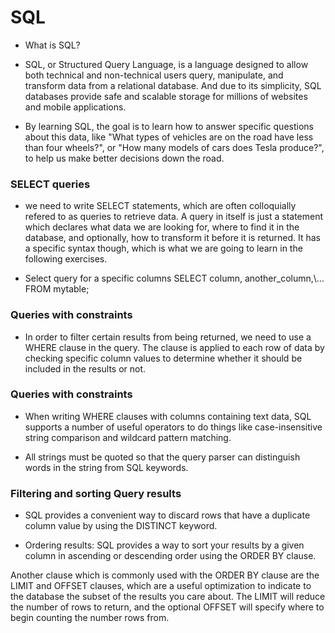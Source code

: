 # SQL

- What is SQL?
- SQL, or Structured Query Language, is a language designed to allow both technical and non-technical users query, manipulate, and transform data from a relational database. And due to its simplicity, SQL databases provide safe and scalable storage for millions of websites and mobile applications.

- By learning SQL, the goal is to learn how to answer specific questions about this data, like "What types of vehicles are on the road have less than four wheels?", or "How many models of cars does Tesla produce?", to help us make better decisions down the road.

###  SELECT queries

 - we need to write SELECT statements, which are often colloquially refered to as queries to retrieve data. A query in itself is just a statement which declares what data we are looking for, where to find it in the database, and optionally, how to transform it before it is returned. It has a specific syntax though, which is what we are going to learn in the following exercises.

* Select query for a specific columns
  SELECT column, another_column,\…
  FROM mytable\;

### Queries with constraints

- In order to filter certain results from being returned, we need to use a WHERE clause in the query. The clause is applied to each row of data by checking specific column values to determine whether it should be included in the results or not.

###  Queries with constraints

- When writing WHERE clauses with columns containing text data, SQL supports a number of useful operators to do things like case-insensitive string comparison and wildcard pattern matching.

- All strings must be quoted so that the query parser can distinguish words in the string from SQL keywords.


### Filtering and sorting Query results

-  SQL provides a convenient way to discard rows that have a duplicate column value by using the DISTINCT keyword.

- Ordering results:
SQL provides a way to sort your results by a given column in ascending or descending order using the ORDER BY clause.

Another clause which is commonly used with the ORDER BY clause are the LIMIT and OFFSET clauses, which are a useful optimization to indicate to the database the subset of the results you care about.
The LIMIT will reduce the number of rows to return, and the optional OFFSET will specify where to begin counting the number rows from.




